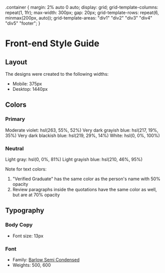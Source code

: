 .container {
    margin: 2% auto 0 auto;
    display: grid;
    grid-template-columns: repeat(1, 1fr);
    max-width: 300px;
    gap: 20px;
    grid-template-rows: repeat(6, minmax(200px, auto));
    grid-template-areas: 
    "div1"
    "div2"
    "div3"
    "div4"
    "div5"
    "footer";
}

# Front-end Style Guide

## Layout

The designs were created to the following widths:

- Mobile: 375px
- Desktop: 1440px

## Colors

### Primary

Moderate violet: hsl(263, 55%, 52%)
Very dark grayish blue: hsl(217, 19%, 35%)
Very dark blackish blue: hsl(219, 29%, 14%)
White: hsl(0, 0%, 100%)

### Neutral

Light gray: hsl(0, 0%, 81%)
Light grayish blue: hsl(210, 46%, 95%)

Note for text colors:

1. "Verified Graduate" has the same color as the person's name with 50% opacity
2. Review paragraphs inside the quotations have the same color as well, but are at 70% opacity

## Typography

### Body Copy

- Font size: 13px

### Font

- Family: [Barlow Semi Condensed](https://fonts.google.com/specimen/Barlow+Semi+Condensed)
- Weights: 500, 600
